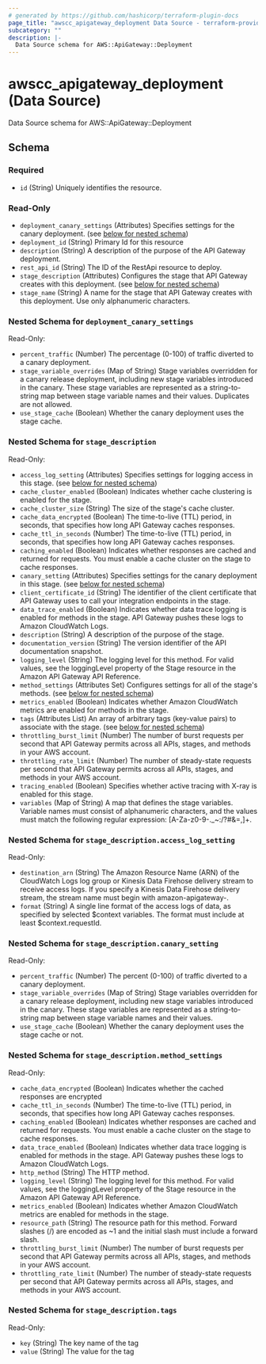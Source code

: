 ```yaml
---
# generated by https://github.com/hashicorp/terraform-plugin-docs
page_title: "awscc_apigateway_deployment Data Source - terraform-provider-awscc"
subcategory: ""
description: |-
  Data Source schema for AWS::ApiGateway::Deployment
---
```


# awscc_apigateway_deployment (Data Source)

Data Source schema for AWS::ApiGateway::Deployment



<!-- schema generated by tfplugindocs -->
## Schema

### Required

- `id` (String) Uniquely identifies the resource.

### Read-Only

- `deployment_canary_settings` (Attributes) Specifies settings for the canary deployment. (see [below for nested schema](#nestedatt--deployment_canary_settings))
- `deployment_id` (String) Primary Id for this resource
- `description` (String) A description of the purpose of the API Gateway deployment.
- `rest_api_id` (String) The ID of the RestApi resource to deploy.
- `stage_description` (Attributes) Configures the stage that API Gateway creates with this deployment. (see [below for nested schema](#nestedatt--stage_description))
- `stage_name` (String) A name for the stage that API Gateway creates with this deployment. Use only alphanumeric characters.

<a id="nestedatt--deployment_canary_settings"></a>
### Nested Schema for `deployment_canary_settings`

Read-Only:

- `percent_traffic` (Number) The percentage (0-100) of traffic diverted to a canary deployment.
- `stage_variable_overrides` (Map of String) Stage variables overridden for a canary release deployment, including new stage variables introduced in the canary. These stage variables are represented as a string-to-string map between stage variable names and their values. Duplicates are not allowed.
- `use_stage_cache` (Boolean) Whether the canary deployment uses the stage cache.


<a id="nestedatt--stage_description"></a>
### Nested Schema for `stage_description`

Read-Only:

- `access_log_setting` (Attributes) Specifies settings for logging access in this stage. (see [below for nested schema](#nestedatt--stage_description--access_log_setting))
- `cache_cluster_enabled` (Boolean) Indicates whether cache clustering is enabled for the stage.
- `cache_cluster_size` (String) The size of the stage's cache cluster.
- `cache_data_encrypted` (Boolean) The time-to-live (TTL) period, in seconds, that specifies how long API Gateway caches responses.
- `cache_ttl_in_seconds` (Number) The time-to-live (TTL) period, in seconds, that specifies how long API Gateway caches responses.
- `caching_enabled` (Boolean) Indicates whether responses are cached and returned for requests. You must enable a cache cluster on the stage to cache responses.
- `canary_setting` (Attributes) Specifies settings for the canary deployment in this stage. (see [below for nested schema](#nestedatt--stage_description--canary_setting))
- `client_certificate_id` (String) The identifier of the client certificate that API Gateway uses to call your integration endpoints in the stage.
- `data_trace_enabled` (Boolean) Indicates whether data trace logging is enabled for methods in the stage. API Gateway pushes these logs to Amazon CloudWatch Logs.
- `description` (String) A description of the purpose of the stage.
- `documentation_version` (String) The version identifier of the API documentation snapshot.
- `logging_level` (String) The logging level for this method. For valid values, see the loggingLevel property of the Stage resource in the Amazon API Gateway API Reference.
- `method_settings` (Attributes Set) Configures settings for all of the stage's methods. (see [below for nested schema](#nestedatt--stage_description--method_settings))
- `metrics_enabled` (Boolean) Indicates whether Amazon CloudWatch metrics are enabled for methods in the stage.
- `tags` (Attributes List) An array of arbitrary tags (key-value pairs) to associate with the stage. (see [below for nested schema](#nestedatt--stage_description--tags))
- `throttling_burst_limit` (Number) The number of burst requests per second that API Gateway permits across all APIs, stages, and methods in your AWS account.
- `throttling_rate_limit` (Number) The number of steady-state requests per second that API Gateway permits across all APIs, stages, and methods in your AWS account.
- `tracing_enabled` (Boolean) Specifies whether active tracing with X-ray is enabled for this stage.
- `variables` (Map of String) A map that defines the stage variables. Variable names must consist of alphanumeric characters, and the values must match the following regular expression: [A-Za-z0-9-._~:/?#&=,]+.

<a id="nestedatt--stage_description--access_log_setting"></a>
### Nested Schema for `stage_description.access_log_setting`

Read-Only:

- `destination_arn` (String) The Amazon Resource Name (ARN) of the CloudWatch Logs log group or Kinesis Data Firehose delivery stream to receive access logs. If you specify a Kinesis Data Firehose delivery stream, the stream name must begin with amazon-apigateway-.
- `format` (String) A single line format of the access logs of data, as specified by selected $context variables. The format must include at least $context.requestId.


<a id="nestedatt--stage_description--canary_setting"></a>
### Nested Schema for `stage_description.canary_setting`

Read-Only:

- `percent_traffic` (Number) The percent (0-100) of traffic diverted to a canary deployment.
- `stage_variable_overrides` (Map of String) Stage variables overridden for a canary release deployment, including new stage variables introduced in the canary. These stage variables are represented as a string-to-string map between stage variable names and their values.
- `use_stage_cache` (Boolean) Whether the canary deployment uses the stage cache or not.


<a id="nestedatt--stage_description--method_settings"></a>
### Nested Schema for `stage_description.method_settings`

Read-Only:

- `cache_data_encrypted` (Boolean) Indicates whether the cached responses are encrypted
- `cache_ttl_in_seconds` (Number) The time-to-live (TTL) period, in seconds, that specifies how long API Gateway caches responses.
- `caching_enabled` (Boolean) Indicates whether responses are cached and returned for requests. You must enable a cache cluster on the stage to cache responses.
- `data_trace_enabled` (Boolean) Indicates whether data trace logging is enabled for methods in the stage. API Gateway pushes these logs to Amazon CloudWatch Logs.
- `http_method` (String) The HTTP method.
- `logging_level` (String) The logging level for this method. For valid values, see the loggingLevel property of the Stage resource in the Amazon API Gateway API Reference.
- `metrics_enabled` (Boolean) Indicates whether Amazon CloudWatch metrics are enabled for methods in the stage.
- `resource_path` (String) The resource path for this method. Forward slashes (/) are encoded as ~1 and the initial slash must include a forward slash.
- `throttling_burst_limit` (Number) The number of burst requests per second that API Gateway permits across all APIs, stages, and methods in your AWS account.
- `throttling_rate_limit` (Number) The number of steady-state requests per second that API Gateway permits across all APIs, stages, and methods in your AWS account.


<a id="nestedatt--stage_description--tags"></a>
### Nested Schema for `stage_description.tags`

Read-Only:

- `key` (String) The key name of the tag
- `value` (String) The value for the tag


